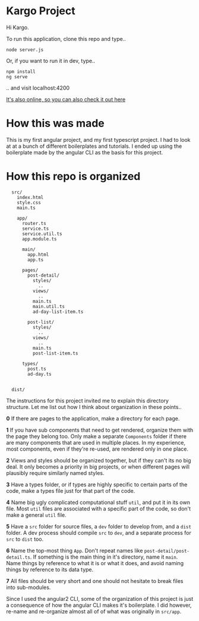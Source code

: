 # Kargo Project

Hi Kargo.

To run this application, clone this repo and type..

```
node server.js
```

Or, if you want to run it in dev, type..

```
npm install
ng serve
```

.. and visit localhost:4200

[It's also online, so you can also check it out here](https://chadtech-kargo-project.surge.sh)

# How this was made

This is my first angular project, and my first typescript project. I had to look at at a bunch of different boilerplates and tutorials. I ended up using the boilerplate made by the angular CLI as the basis for this project.

# How this repo is organized

```
  src/
    index.html
    style.css
    main.ts

    app/
      router.ts
      service.ts
      service.util.ts
      app.module.ts

      main/
        app.html
        app.ts
      
      pages/
        post-detail/
          styles/
            ..
          views/
            ..
          main.ts
          main.util.ts
          ad-day-list-item.ts
      
        post-list/
          styles/
            ..
          views/
            ..
          main.ts
          post-list-item.ts
      
      types/
        post.ts
        ad-day.ts


  dist/

```


The instructions for this project invited me to explain this directory structure. Let me list out how I think about organization in these points..

**0** If there are pages to the application, make a directory for each page.

**1** If you have sub components that need to get rendered, organize them with the page they belong too. Only make a separate `Components` folder if there are many components that are used in multiple places. In my experience, most components, even if they're re-used, are rendered only in one place.

**2** Views and styles should be organized together, but if they can't its no big deal. It only becomes a priority in big projects, or when different pages will plausibly require similarly named styles.

**3** Have a types folder, or if types are highly specific to certain parts of the code, make a types file just for that part of the code.

**4** Name big ugly complicated computational stuff `util`, and put it in its own file. Most `util` files are associated with a specific part of the code, so don't make a general `util` file.

**5** Have a `src` folder for source files, a `dev` folder to develop from, and a `dist` folder. A dev process should compile `src` to `dev`, and a separate process for `src` to `dist` too.

**6** Name the top-most thing `App`. Don't repeat names like `post-detail/post-detail.ts`. If something is the main thing in it's directory, name it `main`. Name things by reference to what it is or what it does, and avoid naming things by reference to its data type.

**7** All files should be very short and one should not hesitate to break files into sub-modules.

Since I used the angular2 CLI, some of the organization of this project is just a consequence of how the angular CLI makes it's boilerplate. I did however, re-name and re-organize almost all of of what was originally in `src/app`.











